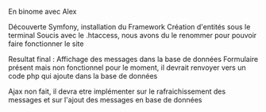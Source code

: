 En binome avec Alex

Découverte Symfony, installation du Framework
Création d'entités sous le terminal
Soucis avec le .htaccess, nous avons du le renommer pour pouvoir faire fonctionner
 le site

Resultat final : 
Affichage des messages dans la base de données
Formulaire présent mais non fonctionnel pour le moment, il devrait renvoyer vers
 un code php qui ajoute dans la base de données

Ajax non fait, il devra etre implémenter sur le rafraichissement des messages et
 sur l'ajout des messages en base de données

